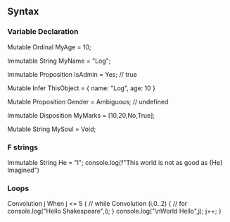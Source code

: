 
## Syntax

### Variable Declaration 

Mutable Ordinal MyAge = 10;

Immutable String MyName = "Log";

Immutable Proposition IsAdmin = Yes; // true

Mutable Infer ThisObject = {
    name: "Log",
    age: 10
}

Mutable Proposition Gender = Ambiguous; // undefined

Immutable Disposition MyMarks = [10,20,No,True];

Mutable String MySoul = Void;

###  F strings
Immutable String He = "I";
console.log(f"This world is not as good as {He} Imagined")

### Loops
Convolution j When j <= 5 { // while
    Convolution (i,0..2) { // for
        console.log("Hello Shakespeare",i);
    } 
    console.log("\nWorld Hello",j);
    j++;
}
